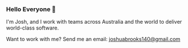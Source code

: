 ### Hello Everyone 👋

I'm Josh, and I work with teams across Australia and the world to deliver world-class software. 

Want to work with me? Send me an email: joshuabrooks140@gmail.com

<!--
**JoshuaCS/JoshuaCS** is a ✨ _special_ ✨ repository because its `README.md` (this file) appears on your GitHub profile.

Here are some ideas to get you started:

- 🔭 I’m currently working on ...
- 🌱 I’m currently learning ...
- 👯 I’m looking to collaborate on ...
- 🤔 I’m looking for help with ...
- 💬 Ask me about ...
- 📫 How to reach me: ...
- 😄 Pronouns: ...
- ⚡ Fun fact: ...
-->
